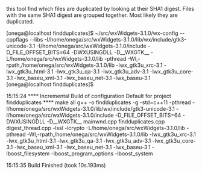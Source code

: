 this tool find which files are duplicated by looking at their SHA1 digest.
Files with the same SHA1 digest are grouped together. Most likely they are duplicated.

[onega@localhost findduplicates]$ ~/src/wxWidgets-3.1.0/wx-config --cppflags --libs
-I/home/onega/src/wxWidgets-3.1.0/lib/wx/include/gtk3-unicode-3.1 -I/home/onega/src/wxWidgets-3.1.0/include -D_FILE_OFFSET_BITS=64 -DWXUSINGDLL -D__WXGTK__
-L/home/onega/src/wxWidgets-3.1.0/lib -pthread   -Wl,-rpath,/home/onega/src/wxWidgets-3.1.0/lib -lwx_gtk3u_xrc-3.1 -lwx_gtk3u_html-3.1 -lwx_gtk3u_qa-3.1 -lwx_gtk3u_adv-3.1 -lwx_gtk3u_core-3.1 -lwx_baseu_xml-3.1 -lwx_baseu_net-3.1 -lwx_baseu-3.1 
[onega@localhost findduplicates]$ 

15:15:24 **** Incremental Build of configuration Default for project findduplicates ****
make all 
g++ -o findduplicates -g -std=c++11 -pthread -I/home/onega/src/wxWidgets-3.1.0/lib/wx/include/gtk3-unicode-3.1 -I/home/onega/src/wxWidgets-3.1.0/include -D_FILE_OFFSET_BITS=64 -DWXUSINGDLL -D__WXGTK__ mainwnd.cpp findduplicates.cpp digest_thread.cpp -lssl -lcrypto -L/home/onega/src/wxWidgets-3.1.0/lib -pthread   -Wl,-rpath,/home/onega/src/wxWidgets-3.1.0/lib -lwx_gtk3u_xrc-3.1 -lwx_gtk3u_html-3.1 -lwx_gtk3u_qa-3.1 -lwx_gtk3u_adv-3.1 -lwx_gtk3u_core-3.1 -lwx_baseu_xml-3.1 -lwx_baseu_net-3.1 -lwx_baseu-3.1  -lboost_filesystem -lboost_program_options -lboost_system

15:15:35 Build Finished (took 10s.193ms)